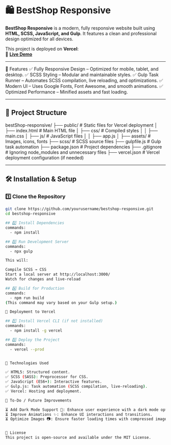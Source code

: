 # 🛍️ BestShop Responsive

**BestShop Responsive** is a modern, fully responsive website built using **HTML, SCSS, JavaScript, and Gulp**. It features a clean and professional design optimized for all devices.  

This project is deployed on **Vercel**:  
🔗 **[Live Demo](https://best-shop-resposive.vercel.app)**  

---

🚀 Features
✅ Fully Responsive Design – Optimized for mobile, tablet, and desktop.
✅ SCSS Styling – Modular and maintainable styles.
✅ Gulp Task Runner – Automates SCSS compilation, live reloading, and optimizations.
✅ Modern UI – Uses Google Fonts, Font Awesome, and smooth animations.
✅ Optimized Performance – Minified assets and fast loading.

---

## 📂 Project Structure

bestShop-responsive/
  ├── public/              # Static files for Vercel deployment
  │   ├── index.html       # Main HTML file
  │   ├── css/             # Compiled styles
  │   │   ├── main.css
  │   ├── js/              # JavaScript files
  │   │   ├── app.js
  │   ├── assets/          # Images, icons, fonts
  ├── scss/                # SCSS source files
  ├── gulpfile.js          # Gulp task automation
  ├── package.json         # Project dependencies
  ├── .gitignore           # Ignoring node_modules and unnecessary files
  ├── vercel.json          # Vercel deployment configuration (if needed)

---

## 🛠️ Installation & Setup

### 1️⃣ Clone the Repository
```sh
git clone https://github.com/yourusername/bestshop-responsive.git
cd bestshop-responsive

## 2️⃣ Install Dependencies
commands:
  - npm install

## 3️⃣ Run Development Server
commands:
  - npx gulp

This will:

Compile SCSS → CSS
Start a local server at http://localhost:3000/
Watch for changes and live-reload

## 4️⃣ Build for Production
commands:
  - npm run build
(This command may vary based on your Gulp setup.)

🚀 Deployment to Vercel

## 1️⃣ Install Vercel CLI (if not installed)
commands:
  - npm install -g vercel

## 3️⃣ Deploy the Project
commands:
  - vercel --prod


🎨 Technologies Used

✅ HTML5: Structured content.
✅ SCSS (SASS): Preprocessor for CSS.
✅ JavaScript (ES6+): Interactive features.
✅ Gulp.js: Task automation (SCSS compilation, live-reloading).
✅ Vercel: Hosting and deployment.

📌 To-Do / Future Improvements

⏳ Add Dark Mode Support 🌙: Enhance user experience with a dark mode option.
⏳ Improve Animations ✨: Enhance UI interactions and transitions.
⏳ Optimize Images 📷: Ensure faster loading times with compressed images.


📝 License
This project is open-source and available under the MIT License.
